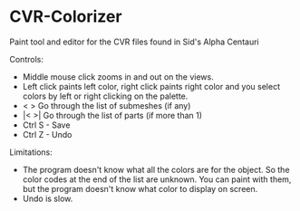 CVR-Colorizer
=============

Paint tool and editor for the CVR files found in Sid's Alpha Centauri


Controls:
* Middle mouse click zooms in and out on the views.
* Left click paints left color, right click paints right color and you select colors by left or right clicking on the palette.
* < >    Go through the list of submeshes (if any)
* |< >|  Go through the list of parts (if more than 1)
* Ctrl S  - Save
* Ctrl Z  - Undo


Limitations:
* The program doesn't know what all the colors are for the object. So the color codes at the end of the list are unknown. You can paint with them, but the program doesn't know what color to display on screen.  
* Undo is slow.